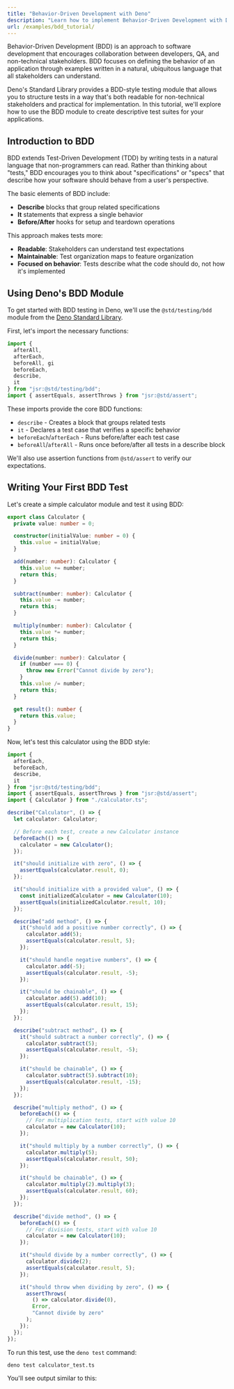 ```yaml
---
title: "Behavior-Driven Development with Deno"
description: "Learn how to implement Behavior-Driven Development with Deno using the Standard Library's BDD module. This tutorial covers creating readable test specifications, organizing test suites, and writing effective assertions."
url: /examples/bdd_tutorial/
---
```


Behavior-Driven Development (BDD) is an approach to software development that encourages collaboration between developers, QA, and non-technical stakeholders. BDD focuses on defining the behavior of an application through examples written in a natural, ubiquitous language that all stakeholders can understand.

Deno's Standard Library provides a BDD-style testing module that allows you to structure tests in a way that's both readable for non-technical stakeholders and practical for implementation. In this tutorial, we'll explore how to use the BDD module to create descriptive test suites for your applications.

## Introduction to BDD

BDD extends Test-Driven Development (TDD) by writing tests in a natural language that non-programmers can read. Rather than thinking about "tests," BDD encourages you to think about "specifications" or "specs" that describe how your software should behave from a user's perspective.

The basic elements of BDD include:

- **Describe** blocks that group related specifications
- **It** statements that express a single behavior
- **Before/After** hooks for setup and teardown operations

This approach makes tests more:
- **Readable**: Stakeholders can understand test expectations
- **Maintainable**: Test organization maps to feature organization
- **Focused on behavior**: Tests describe what the code should do, not how it's implemented

## Using Deno's BDD Module

To get started with BDD testing in Deno, we'll use the `@std/testing/bdd` module from the [Deno Standard Library](https://jsr.io/@std/testing/doc/bdd).

First, let's import the necessary functions:

```ts
import { 
  afterAll, 
  afterEach, 
  beforeAll, gi
  beforeEach, 
  describe, 
  it 
} from "jsr:@std/testing/bdd";
import { assertEquals, assertThrows } from "jsr:@std/assert";
```

These imports provide the core BDD functions:
- `describe` - Creates a block that groups related tests
- `it` - Declares a test case that verifies a specific behavior
- `beforeEach`/`afterEach` - Runs before/after each test case
- `beforeAll`/`afterAll` - Runs once before/after all tests in a describe block

We'll also use assertion functions from `@std/assert` to verify our expectations.

## Writing Your First BDD Test

Let's create a simple calculator module and test it using BDD:

```ts title="calculator.ts"
export class Calculator {
  private value: number = 0;

  constructor(initialValue: number = 0) {
    this.value = initialValue;
  }

  add(number: number): Calculator {
    this.value += number;
    return this;
  }

  subtract(number: number): Calculator {
    this.value -= number;
    return this;
  }

  multiply(number: number): Calculator {
    this.value *= number;
    return this;
  }

  divide(number: number): Calculator {
    if (number === 0) {
      throw new Error("Cannot divide by zero");
    }
    this.value /= number;
    return this;
  }

  get result(): number {
    return this.value;
  }
}
```

Now, let's test this calculator using the BDD style:

```ts title="calculator_test.ts"
import { 
  afterEach, 
  beforeEach, 
  describe, 
  it 
} from "jsr:@std/testing/bdd";
import { assertEquals, assertThrows } from "jsr:@std/assert";
import { Calculator } from "./calculator.ts";

describe("Calculator", () => {
  let calculator: Calculator;

  // Before each test, create a new Calculator instance
  beforeEach(() => {
    calculator = new Calculator();
  });

  it("should initialize with zero", () => {
    assertEquals(calculator.result, 0);
  });

  it("should initialize with a provided value", () => {
    const initializedCalculator = new Calculator(10);
    assertEquals(initializedCalculator.result, 10);
  });

  describe("add method", () => {
    it("should add a positive number correctly", () => {
      calculator.add(5);
      assertEquals(calculator.result, 5);
    });

    it("should handle negative numbers", () => {
      calculator.add(-5);
      assertEquals(calculator.result, -5);
    });

    it("should be chainable", () => {
      calculator.add(5).add(10);
      assertEquals(calculator.result, 15);
    });
  });

  describe("subtract method", () => {
    it("should subtract a number correctly", () => {
      calculator.subtract(5);
      assertEquals(calculator.result, -5);
    });

    it("should be chainable", () => {
      calculator.subtract(5).subtract(10);
      assertEquals(calculator.result, -15);
    });
  });

  describe("multiply method", () => {
    beforeEach(() => {
      // For multiplication tests, start with value 10
      calculator = new Calculator(10);
    });

    it("should multiply by a number correctly", () => {
      calculator.multiply(5);
      assertEquals(calculator.result, 50);
    });

    it("should be chainable", () => {
      calculator.multiply(2).multiply(3);
      assertEquals(calculator.result, 60);
    });
  });

  describe("divide method", () => {
    beforeEach(() => {
      // For division tests, start with value 10
      calculator = new Calculator(10);
    });

    it("should divide by a number correctly", () => {
      calculator.divide(2);
      assertEquals(calculator.result, 5);
    });

    it("should throw when dividing by zero", () => {
      assertThrows(
        () => calculator.divide(0),
        Error,
        "Cannot divide by zero"
      );
    });
  });
});
```

To run this test, use the `deno test` command:

```sh
deno test calculator_test.ts
```

You'll see output similar to this:

